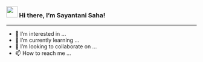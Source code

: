 ### <img src="https://raw.githubusercontent.com/MartinHeinz/MartinHeinz/master/wave.gif" width="30px"> Hi there, I’m Sayantani Saha!
---
- 👀 I’m interested in ...
- 🌱 I’m currently learning ...
- 💞️ I’m looking to collaborate on ...
- 📫 How to reach me ...

<!---
SayantaniSaha/SayantaniSaha is a ✨ special ✨ repository because its `README.md` (this file) appears on your GitHub profile.
You can click the Preview link to take a look at your changes.
--->
